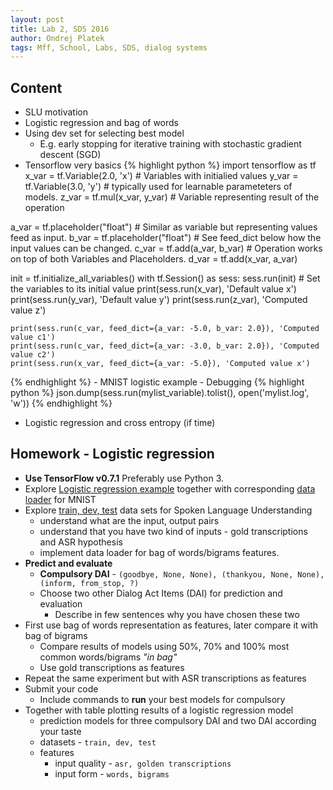 ```yaml
---
layout: post
title: Lab 2, SDS 2016
author: Ondrej Platek
tags: Mff, School, Labs, SDS, dialog systems 
---
```


## Content

- SLU motivation
- Logistic regression and bag of words
- Using dev set for selecting best model
    - E.g. early stopping for iterative training with stochastic gradient descent (SGD)
- Tensorflow very basics
{% highlight python %}
import tensorflow as tf
x_var = tf.Variable(2.0, 'x')  # Variables with initialied values
y_var = tf.Variable(3.0, 'y')  # typically used for learnable parameteters of models. 
z_var = tf.mul(x_var, y_var)  # Variable representing result of the operation

a_var = tf.placeholder("float")  # Similar as variable but representing values feed as input.
b_var = tf.placeholder("float")  # See feed_dict below how the input values can be changed.
c_var = tf.add(a_var, b_var)  # Operation works on top of both Variables and Placeholders.
d_var = tf.add(x_var, a_var)

init = tf.initialize_all_variables()
with tf.Session() as sess:
    sess.run(init)  # Set the variables to its initial value
    print(sess.run(x_var), 'Default value x')
    print(sess.run(y_var), 'Default value y')
    print(sess.run(z_var), 'Computed value z')

    print(sess.run(c_var, feed_dict={a_var: -5.0, b_var: 2.0}), 'Computed value c1')
    print(sess.run(c_var, feed_dict={a_var: -3.0, b_var: 2.0}), 'Computed value c2')
    print(sess.run(x_var, feed_dict={a_var: -5.0}), 'Computed value x')
{% endhighlight %}
    - MNIST logistic example
    - Debugging
{% highlight python %}
    json.dump(sess.run(mylist_variable).tolist(), open('mylist.log', 'w'))
{% endhighlight %}
- Logistic regression and cross entropy (if time)


## Homework - Logistic regression

- **Use TensorFlow v0.7.1** Preferably use Python 3.
- Explore [Logistic regression example](https://raw.githubusercontent.com/oplatek/sds-lab/master/slu/code/logistic_regression.py) together with corresponding [data loader](https://raw.githubusercontent.com/oplatek/sds-lab/master/slu/code/input_data.py) for MNIST
- Explore [train, dev, test](https://github.com/oplatek/sds-lab/tree/master/slu/data) data sets for Spoken Language Understanding
    - understand what are the input, output pairs
    - understand that you have two kind of inputs - gold transcriptions and ASR hypothesis
    - implement data loader for bag of words/bigrams features.
- **Predict and evaluate**
    - **Compulsory DAI** - ``(goodbye, None, None), (thankyou, None, None), (inform, from_stop, ?)``
    - Choose two other Dialog Act Items (DAI) for prediction and evaluation
        - Describe in few sentences why you have chosen these two
- First use bag of words representation as features, later compare it with bag of bigrams
    - Compare results of models using 50%, 70% and 100% most common words/bigrams *"in bag"*
    - Use gold transcriptions as features
- Repeat the same experiment but with ASR transcriptions as features
- Submit your code
    - Include commands to **run** your best models for compulsory
- Together with table plotting results of a logistic regression model
    - prediction models for three compulsory DAI and two DAI according your taste
    - datasets - `train, dev, test`
    - features
        - input quality - `asr, golden transcriptions`
        - input form - `words, bigrams`

